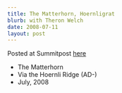 ```yaml
---
title: The Matterhorn, Hoernligrat
blurb: with Theron Welch
date: 2008-07-11
layout: post
---
```


Posted at Summitpost [here](http://www.summitpost.org/my-experience-on-the-matterhorn/450263)

* The Matterhorn
* Via the Hoernli Ridge (AD-)
* July, 2008


